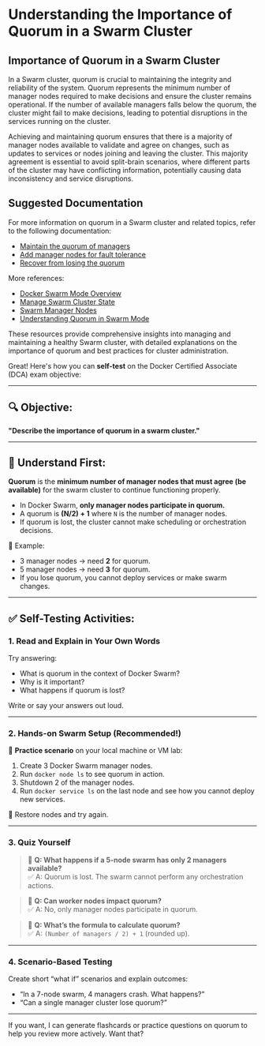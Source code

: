 # Understanding the Importance of Quorum in a Swarm Cluster

## Importance of Quorum in a Swarm Cluster

In a Swarm cluster, quorum is crucial to maintaining the integrity and reliability of the system. Quorum represents the minimum number of manager nodes required to make decisions and ensure the cluster remains operational. If the number of available managers falls below the quorum, the cluster might fail to make decisions, leading to potential disruptions in the services running on the cluster.

Achieving and maintaining quorum ensures that there is a majority of manager nodes available to validate and agree on changes, such as updates to services or nodes joining and leaving the cluster. This majority agreement is essential to avoid split-brain scenarios, where different parts of the cluster may have conflicting information, potentially causing data inconsistency and service disruptions.

## Suggested Documentation

For more information on quorum in a Swarm cluster and related topics, refer to the following documentation:
- [Maintain the quorum of managers](https://docs.docker.com/engine/swarm/admin_guide/#maintain-the-quorum-of-managers)
- [Add manager nodes for fault tolerance](https://docs.docker.com/engine/swarm/admin_guide/#add-manager-nodes-for-fault-tolerance)
- [Recover from losing the quorum](https://docs.docker.com/engine/swarm/admin_guide/#recover-from-losing-the-quorum)

More references:  
- [Docker Swarm Mode Overview](https://docs.docker.com/engine/swarm/)
- [Manage Swarm Cluster State](https://docs.docker.com/engine/swarm/admin_guide/)
- [Swarm Manager Nodes](https://docs.docker.com/engine/swarm/how-swarm-mode-works/nodes/)
- [Understanding Quorum in Swarm Mode](https://docs.docker.com/engine/swarm/how-swarm-mode-works/nodes/#maintain-quorum)

These resources provide comprehensive insights into managing and maintaining a healthy Swarm cluster, with detailed explanations on the importance of quorum and best practices for cluster administration.


Great! Here's how you can **self-test** on the Docker Certified Associate (DCA) exam objective:

---

## 🔍 Objective:
**"Describe the importance of quorum in a swarm cluster."**

---

## 🧠 Understand First:
**Quorum** is the **minimum number of manager nodes that must agree (be available)** for the swarm cluster to continue functioning properly.

- In Docker Swarm, **only manager nodes participate in quorum.**
- A quorum is **(N/2) + 1** where `N` is the number of manager nodes.
- If quorum is lost, the cluster cannot make scheduling or orchestration decisions.

🧠 Example:
- 3 manager nodes → need **2** for quorum.
- 5 manager nodes → need **3** for quorum.
- If you lose quorum, you cannot deploy services or make swarm changes.

---

## ✅ Self-Testing Activities:

### 1. **Read and Explain in Your Own Words**
Try answering:
- What is quorum in the context of Docker Swarm?
- Why is it important?
- What happens if quorum is lost?

Write or say your answers out loud.

---

### 2. **Hands-on Swarm Setup (Recommended!)**
🧪 **Practice scenario** on your local machine or VM lab:
1. Create 3 Docker Swarm manager nodes.
2. Run `docker node ls` to see quorum in action.
3. Shutdown 2 of the manager nodes.
4. Run `docker service ls` on the last node and see how you cannot deploy new services.

🔁 Restore nodes and try again.

---

### 3. **Quiz Yourself**

> 📝 **Q: What happens if a 5-node swarm has only 2 managers available?**  
> ✅ A: Quorum is lost. The swarm cannot perform any orchestration actions.

> 📝 **Q: Can worker nodes impact quorum?**  
> ✅ A: No, only manager nodes participate in quorum.

> 📝 **Q: What’s the formula to calculate quorum?**  
> ✅ A: `(Number of managers / 2) + 1` (rounded up).

---

### 4. **Scenario-Based Testing**
Create short “what if” scenarios and explain outcomes:
- “In a 7-node swarm, 4 managers crash. What happens?”
- “Can a single manager cluster lose quorum?”

---

If you want, I can generate flashcards or practice questions on quorum to help you review more actively. Want that?

